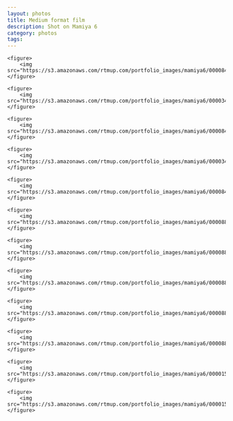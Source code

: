```yaml
---
layout: photos
title: Medium format film
description: Shot on Mamiya 6
category: photos
tags: 
---
```


<div class="medium-format">

	<figure>
		<img src="https://s3.amazonaws.com/rtmup.com/portfolio_images/mamiya6/000084090011.jpg">
	</figure>

	<figure>
		<img src="https://s3.amazonaws.com/rtmup.com/portfolio_images/mamiya6/000034030008.jpg">
	</figure>
	
	<figure>
		<img src="https://s3.amazonaws.com/rtmup.com/portfolio_images/mamiya6/000084100005.jpg">
	</figure>
	
	<figure>
		<img src="https://s3.amazonaws.com/rtmup.com/portfolio_images/mamiya6/000034030003.jpg">
	</figure>

	<figure>
		<img src="https://s3.amazonaws.com/rtmup.com/portfolio_images/mamiya6/000084090003.jpg">
	</figure>

	<figure>
		<img src="https://s3.amazonaws.com/rtmup.com/portfolio_images/mamiya6/000088640004.jpg">
	</figure>

	<figure>
		<img src="https://s3.amazonaws.com/rtmup.com/portfolio_images/mamiya6/000088610006.jpg">
	</figure>

	<figure>
		<img src="https://s3.amazonaws.com/rtmup.com/portfolio_images/mamiya6/000088610011.jpg">
	</figure>

	<figure>
		<img src="https://s3.amazonaws.com/rtmup.com/portfolio_images/mamiya6/000088610012.jpg">
	</figure>

	<figure>
		<img src="https://s3.amazonaws.com/rtmup.com/portfolio_images/mamiya6/000088650004.jpg">
	</figure>

	<figure>
		<img src="https://s3.amazonaws.com/rtmup.com/portfolio_images/mamiya6/000015360007.jpg">
	</figure>
	
	<figure>
		<img src="https://s3.amazonaws.com/rtmup.com/portfolio_images/mamiya6/000015360012.jpg">
	</figure>
</div>